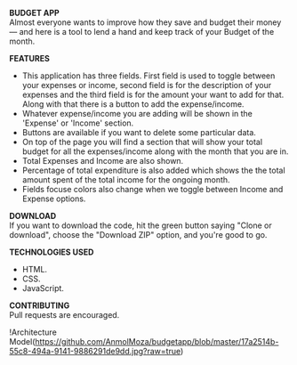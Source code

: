 **BUDGET APP**  
Almost everyone wants to improve how they save and budget their money — and here is a tool to lend a hand and keep track of your Budget of the month.

**FEATURES**  
- This application has three fields. First field is used to toggle between your expenses or income, second field is for the description of your expenses and the third field is for the amount your want to add for that. Along with that there is a button to add the expense/income.
- Whatever expense/income you are adding will be shown in the 'Expense' or 'Income' section.
- Buttons are available if you want to delete some particular data.
- On top of the page you will find a section that will show your total budget for all the expenses/income along with the month that you are in.
- Total Expenses and Income are also shown.
- Percentage of total expenditure is also added which shows the the total amount spent of the total income for the ongoing month.
- Fields focuse colors also change when we toggle between Income and Expense options.


**DOWNLOAD**  
If you want to download the code, hit the green button saying "Clone or download", choose the "Download ZIP" option, and you're good to go.

**TECHNOLOGIES USED**  
- HTML.  
- CSS. 
- JavaScript.  

**CONTRIBUTING**  
Pull requests are encouraged.


!Architecture Model(https://github.com/AnmolMoza/budgetapp/blob/master/17a2514b-55c8-494a-9141-9886291de9dd.jpg?raw=true)
